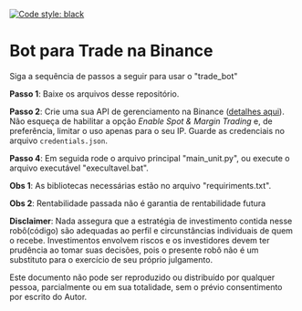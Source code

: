 [![Code style: black](https://img.shields.io/badge/code%20style-black-000000.svg)](https://github.com/psf/black)

# Bot para Trade na Binance
Siga a sequência de passos a seguir para usar o "trade_bot"

**Passo 1**: Baixe os arquivos desse repositório.

**Passo 2**: Crie uma sua API de gerenciamento na Binance ([detalhes aqui](https://www.binance.com/en/support/faq/360002502072)). Não esqueça de habilitar a opção _Enable Spot & Margin Trading_ e, de preferência, limitar o uso apenas para o seu IP. Guarde as credenciais no arquivo `credentials.json`.

**Passo 4**: Em seguida rode o arquivo principal "main_unit.py", ou execute o arquivo executável "execultavel.bat".

**Obs 1**: As bibliotecas necessárias estão no arquivo "requiriments.txt".

**Obs 2**: Rentabilidade passada não é garantia de rentabilidade futura

**Disclaimer**:
Nada assegura que a estratégia de investimento contida nesse robô(código) são adequadas ao perfil e circunstâncias individuais de quem o recebe.
Investimentos envolvem riscos e os investidores devem ter prudência ao tomar suas decisões, pois o presente robô não é um substituto para o exercício de seu próprio julgamento.

Este documento não pode ser reproduzido ou distribuído por qualquer pessoa, parcialmente ou em sua totalidade, sem o prévio consentimento
por escrito do Autor. 
